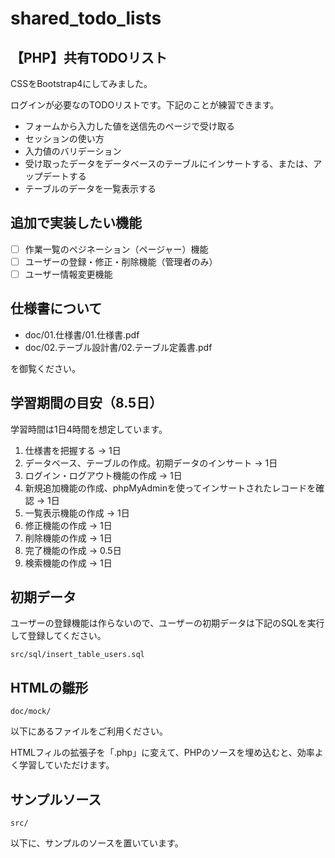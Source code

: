 # shared_todo_lists

## 【PHP】共有TODOリスト

CSSをBootstrap4にしてみました。

ログインが必要なのTODOリストです。下記のことが練習できます。
- フォームから入力した値を送信先のページで受け取る
- セッションの使い方
- 入力値のバリデーション
- 受け取ったデータをデータベースのテーブルにインサートする、または、アップデートする
- テーブルのデータを一覧表示する

## 追加で実装したい機能
- [ ] 作業一覧のペジネーション（ページャー）機能
- [ ] ユーザーの登録・修正・削除機能（管理者のみ）
- [ ] ユーザー情報変更機能

## 仕様書について
- doc/01.仕様書/01.仕様書.pdf
- doc/02.テーブル設計書/02.テーブル定義書.pdf

を御覧ください。

## 学習期間の目安（8.5日）

学習時間は1日4時間を想定しています。

1. 仕様書を把握する → 1日
2. データベース、テーブルの作成。初期データのインサート → 1日
3. ログイン・ログアウト機能の作成 → 1日
4. 新規追加機能の作成、phpMyAdminを使ってインサートされたレコードを確認 → 1日
5. 一覧表示機能の作成 → 1日
6. 修正機能の作成 → 1日
7. 削除機能の作成 → 1日
8. 完了機能の作成 → 0.5日
9. 検索機能の作成 → 1日

## 初期データ
ユーザーの登録機能は作らないので、ユーザーの初期データは下記のSQLを実行して登録してください。
```
src/sql/insert_table_users.sql
```
## HTMLの雛形
```
doc/mock/
```
以下にあるファイルをご利用ください。

HTMLフィルの拡張子を「.php」に変えて、PHPのソースを埋め込むと、効率よく学習していただけます。

## サンプルソース
```
src/
```
以下に、サンプルのソースを置いています。
